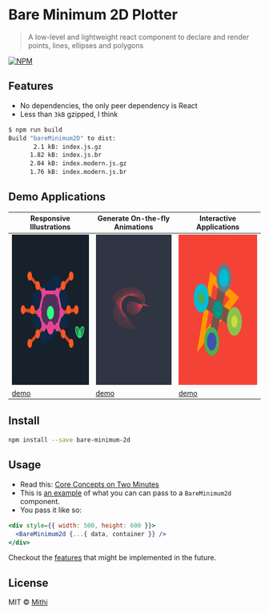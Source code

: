 # Bare Minimum 2D Plotter

> A low-level and lightweight react component to declare and render points, lines, ellipses and polygons

[![NPM](https://img.shields.io/npm/v/bare-minimum-2d.svg)](https://www.npmjs.com/package/bare-minimum-2d)

## Features

- No dependencies, the only peer dependency is React
- Less than `3kB` gzipped, I think

```bash
$ npm run build
Build "bareMinimum2D" to dist:
       2.1 kB: index.js.gz
      1.82 kB: index.js.br
      2.04 kB: index.modern.js.gz
      1.76 kB: index.modern.js.br
```

## Demo Applications

| Responsive Illustrations                                                            | Generate On-the-fly Animations                                                      | Interactive Applications                                                            |
| ----------------------------------------------------------------------------------- | ----------------------------------------------------------------------------------- | ----------------------------------------------------------------------------------- |
| [<img src="./example/src/demo1/demo.svg" height="300px" width="270px">][demo_link1] | [<img src="./example/src/demo2/demo.svg" height="300px" width="270px">][demo_link2] | [<img src="./example/src/demo3/demo.svg" height="300px" width="270px">][demo_link3] |
| [demo][demo_link1]                                                                  | [demo][demo_link2]                                                                  | [demo][demo_link3]                                                                  |

[demo_link1]: https://bare-minimum-2d.netlify.app/demo1
[demo_link2]: https://bare-minimum-2d.netlify.app/demo2
[demo_link3]: https://bare-minimum-2d.netlify.app/demo3

## Install

```bash
npm install --save bare-minimum-2d
```

## Usage

- Read this: [Core Concepts on Two Minutes](./core-concepts.md)
- This is [an example](./example/src/demo1/demoProps.js) of what you can
  can pass to a `BareMinimum2d` component.
- You pass it like so:

```jsx
<div style={{ width: 500, height: 600 }}>
  <BareMinimum2d {...{ data, container }} />
</div>
```

Checkout the [features](./to-do.md) that might be implemented in the future.

## License

MIT © [Mithi](https://github.com/mithi)
